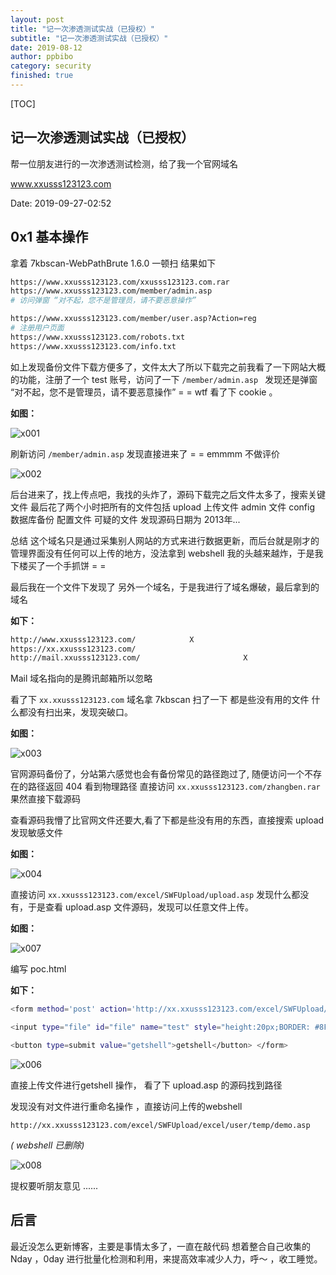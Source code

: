 ```yaml
---
layout: post
title: "记一次渗透测试实战（已授权）"
subtitle: "记一次渗透测试实战（已授权）"
date: 2019-08-12
author: ppbibo
category: security
finished: true
---
```

[TOC]

## 记一次渗透测试实战（已授权）





帮一位朋友进行的一次渗透测试检测，给了我一个官网域名

www.xxusss123123.com



Date: 2019-09-27-02:52



## 0x1 基本操作

拿着 7kbscan-WebPathBrute 1.6.0 一顿扫 结果如下

```bash
https://www.xxusss123123.com/xxusss123123.com.rar
https://www.xxusss123123.com/member/admin.asp    
# 访问弹窗 “对不起，您不是管理员，请不要恶意操作”

https://www.xxusss123123.com/member/user.asp?Action=reg
# 注册用户页面
https://www.xxusss123123.com/robots.txt
https://www.xxusss123123.com/info.txt


```

如上发现备份文件下载方便多了，文件太大了所以下载完之前我看了一下网站大概的功能，注册了一个 test 账号，访问了一下 `/member/admin.asp ` 发现还是弹窗 “对不起，您不是管理员，请不要恶意操作” = = wtf 看了下 cookie 。

**如图：**

![x001](/static/img/x001.png)



刷新访问 `/member/admin.asp` 发现直接进来了 = = emmmm 不做评价

![x002](/static/img/x002.png)

后台进来了，找上传点吧，我找的头炸了，源码下载完之后文件太多了，搜索关键文件 最后花了两个小时把所有的文件包括 upload 上传文件 admin 文件 config 数据库备份 配置文件 可疑的文件 发现源码日期为 2013年... 

总结 这个域名只是通过采集别人网站的方式来进行数据更新，而后台就是刚才的管理界面没有任何可以上传的地方，没法拿到 webshell 我的头越来越炸，于是我下楼买了一个手抓饼 = = 



最后我在一个文件下发现了 另外一个域名，于是我进行了域名爆破，最后拿到的域名 

**如下：**

```bash
http://www.xxusss123123.com/            X
https://xx.xxusss123123.com/						
http://mail.xxusss123123.com/						X
```

Mail 域名指向的是腾讯邮箱所以忽略

看了下  `xx.xxusss123123.com` 域名拿  7kbscan 扫了一下 都是些没有用的文件 什么都没有扫出来，发现突破口。

**如图：**

![x003](/static/img/x003.png)

官网源码备份了，分站第六感觉也会有备份常见的路径跑过了, 随便访问一个不存在的路径返回 404 看到物理路径 直接访问 `xx.xxusss123123.com/zhangben.rar` 果然直接下载源码



查看源码我懵了比官网文件还要大,看了下都是些没有用的东西，直接搜索 upload 发现敏感文件

**如图：**

![x004](/static/img/x004.png)

直接访问 `xx.xxusss123123.com/excel/SWFUpload/upload.asp` 发现什么都没有，于是查看 upload.asp 文件源码，发现可以任意文件上传。

**如图：**

![x007](/static/img/x007.png)

编写 poc.html  

 **如下：**

```bash
<form method='post' action='http://xx.xxusss123123.com/excel/SWFUpload/upload.asp'  enctype="multipart/form-data" > 

<input type="file" id="file" name="test" style="height:20px;BORDER: #8F908B 1px solid;"/>

<button type=submit value="getshell">getshell</button> </form>

```

![x006](/static/img/x006.png)

直接上传文件进行getshell 操作， 看了下 upload.asp 的源码找到路径

发现没有对文件进行重命名操作 ，直接访问上传的webshell

`http://xx.xxusss123123.com/excel/SWFUpload/excel/user/temp/demo.asp`

*( webshell 已删除)*

![x008](/static/img/x008.png)



提权要听朋友意见  ......



## 后言

最近没怎么更新博客，主要是事情太多了，一直在敲代码 想着整合自己收集的 Nday ，0day 进行批量化检测和利用，来提高效率减少人力，呼～ ，收工睡觉。